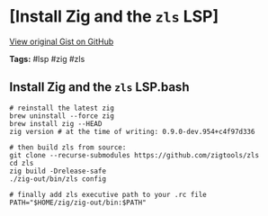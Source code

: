 # [Install Zig and the `zls` LSP] 

[View original Gist on GitHub](https://gist.github.com/Integralist/148f6285e74786dcbdc208b83f047aee)

**Tags:** #lsp #zig #zls

## Install Zig and the `zls` LSP.bash

```shell
# reinstall the latest zig
brew uninstall --force zig
brew install zig --HEAD
zig version # at the time of writing: 0.9.0-dev.954+c4f97d336

# then build zls from source:
git clone --recurse-submodules https://github.com/zigtools/zls
cd zls
zig build -Drelease-safe
./zig-out/bin/zls config 

# finally add zls executive path to your .rc file
PATH="$HOME/zig/zig-out/bin:$PATH"
```

